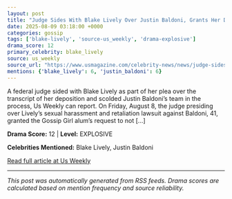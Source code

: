 ```yaml
---
layout: post
title: "Judge Sides With Blake Lively Over Justin Baldoni, Grants Her Deposition Plea"
date: 2025-08-09 03:18:00 +0000
categories: gossip
tags: ['blake-lively', 'source-us_weekly', 'drama-explosive']
drama_score: 12
primary_celebrity: blake_lively
source: us_weekly
source_url: "https://www.usmagazine.com/celebrity-news/news/judge-sides-with-blake-lively-over-justin-baldoni-in-deposition-plea/"
mentions: {'blake_lively': 6, 'justin_baldoni': 6}
---
```


A federal judge sided with Blake Lively as part of her plea over the transcript of her deposition and scolded Justin Baldoni’s team in the process, Us Weekly can report. On Friday, August 8, the judge presiding over Lively’s sexual harassment and retaliation lawsuit against Baldoni, 41, granted the Gossip Girl alum’s request to not […]

**Drama Score:** 12 | **Level:** EXPLOSIVE

**Celebrities Mentioned:** Blake Lively, Justin Baldoni

[Read full article at Us Weekly](https://www.usmagazine.com/celebrity-news/news/judge-sides-with-blake-lively-over-justin-baldoni-in-deposition-plea/)

---
*This post was automatically generated from RSS feeds. Drama scores are calculated based on mention frequency and source reliability.*
